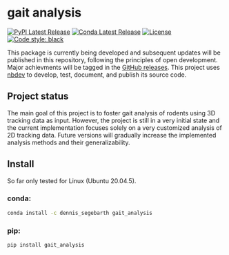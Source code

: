 gait analysis
================

<!-- WARNING: THIS FILE WAS AUTOGENERATED! DO NOT EDIT! -->

[![PyPI Latest
Release](https://img.shields.io/pypi/v/gait-analysis.svg)](https://pypi.org/project/gait-analysis/)
[![Conda Latest
Release](https://anaconda.org/dennis_segebarth/gait_analysis/badges/version.svg)](https://anaconda.org/Dennis_Segebarth/gait_analysis)
[![License](https://img.shields.io/pypi/l/gait_analysis.svg)](https://github.com/Defense-Circuits-Lab/Gait_Analysis/blob/main/LICENSE)
[![Code style:
black](https://img.shields.io/badge/code%20style-black-000000.svg)](https://github.com/psf/black)

This package is currently being developed and subsequent updates will be
published in this repository, following the principles of open
development. Major achievments will be tagged in the [GitHub
releases](https://github.com/Defense-Circuits-Lab/Gait_Analysis/releases).
This project uses [nbdev](https://nbdev.fast.ai/) to develop, test,
document, and publish its source code.

## Project status

The main goal of this project is to foster gait analysis of rodents
using 3D tracking data as input. However, the project is still in a very
initial state and the current implementation focuses solely on a very
customized analysis of 2D tracking data. Future versions will gradually
increase the implemented analysis methods and their generalizability.

## Install

So far only tested for Linux (Ubuntu 20.04.5).

### conda:

``` sh
conda install -c dennis_segebarth gait_analysis
```

### pip:

``` sh
pip install gait_analysis
```

